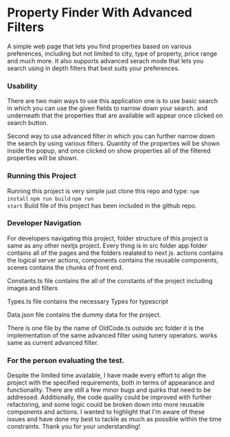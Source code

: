 # Property Finder With Advanced Filters
A simple web page that lets you find properties based on various preferences, including but not limited to city, type of property, price range and much more. It also supports advanced serach mode that lets you search using in depth filters that best suits your preferences.
### Usability
There are two main ways to use this application one is to use basic search in which you can use the given fields to narrow down your search. and underneath that the properties that are available will appear once clicked on search button.

Second way to use advanced filter in which you can further narrow down the search by using various filters. Quantity of the properties will be shown inside the popup, and once clicked on show properties all of the filtered properties will be shown.


### Running this Project
Running this project is very simple just clone this repo and type:
<code>npm install</code>
<code>npm run build</code>
<code>npm run start</code>
Build file of this project has been included in the github repo.

### Developer Navigation
<p>For developers navigating this project, folder structure of this project is same as any other nextjs project. Every thing is in src folder app folder contains all of the pages and the folders realated to next js. actions contains the logical server actions, components contains the reusable components, scenes contains the chunks of front end.</p>
<p>Constants.ts file contains the all of the constants of the project including images and filters</p>
<p>Types.ts file contains the necessary Types for typescript</p>
<p>Data.json file contains the dummy data for the project.</p>
<p>There is one file by the name of OldCode.ts outside src folder it is the implementation of the same advanced filter using tunery operators. works same as current advanced filter.</p>

### For the person evaluating the test.
<p>Despite the limited time available, I have made every effort to align the project with the specified requirements, both in terms of appearance and functionality. There are still a few minor bugs and quirks that need to be addressed. Additionally, the code quality could be improved with further refactoring, and some logic could be broken down into more reusable components and actions. I wanted to highlight that I'm aware of these issues and have done my best to tackle as much as possible within the time constraints. Thank you for your understanding!</p>